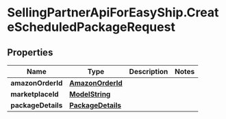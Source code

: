 # SellingPartnerApiForEasyShip.CreateScheduledPackageRequest

## Properties
Name | Type | Description | Notes
------------ | ------------- | ------------- | -------------
**amazonOrderId** | [**AmazonOrderId**](AmazonOrderId.md) |  | 
**marketplaceId** | [**ModelString**](ModelString.md) |  | 
**packageDetails** | [**PackageDetails**](PackageDetails.md) |  | 


